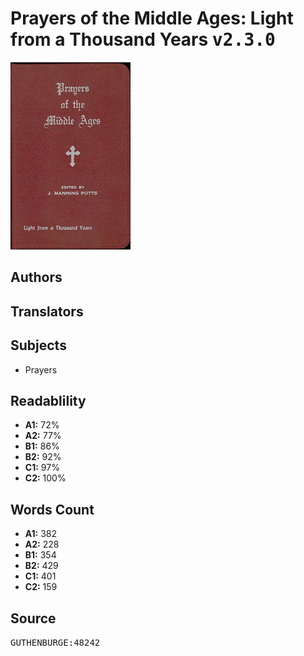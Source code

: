 # Prayers of the Middle Ages: Light from a Thousand Years <kbd>v2.3.0</kbd>

![](./cover.medium.jpg "")

## Authors



## Translators



## Subjects


 - Prayers

## Readablility


 - **A1:** 72%
 - **A2:** 77%
 - **B1:** 86%
 - **B2:** 92%
 - **C1:** 97%
 - **C2:** 100%

## Words Count


 - **A1:** 382
 - **A2:** 228
 - **B1:** 354
 - **B2:** 429
 - **C1:** 401
 - **C2:** 159

## Source


<kbd>GUTHENBURGE:48242</kbd>
